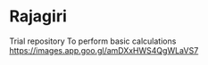 # Rajagiri
Trial repository
To perform basic calculations
https://images.app.goo.gl/amDXxHWS4QgWLaVS7
